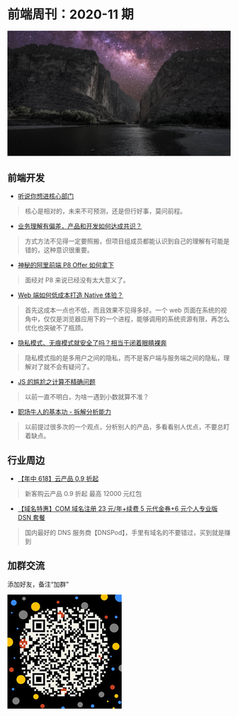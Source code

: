 # 前端周刊：2020-11 期

[![](/img/bing/20200612.png?imageMogr2/thumbnail/960x)](https://cn.bing.com/search?q=圣埃伦娜峡谷)

## 前端开发

- [听说你想进核心部门](https://mp.weixin.qq.com/s?__biz=MzI0MjA1Mjg2Ng==&mid=2649869774&idx=1&sn=832273f3eda7bb9b969275f1652a3e99)

> 核心是相对的，未来不可预测，还是但行好事，莫问前程。

- [业务理解有偏差，产品和开发如何达成共识？](https://mp.weixin.qq.com/s?__biz=MzIzOTU0NTQ0MA==&mid=2247496775&idx=1&sn=96b89397eca83ab58e0d354ea08a27d6)

> 方式方法不见得一定要照搬，但项目组成员都能认识到自己的理解有可能是错的，这种意识很重要。

- [神秘的阿里前端 P8 Offer 如何拿下](https://juejin.im/post/5ededa0ae51d457847716825)

> 面经对 P8 来说已经没有太大意义了。

- [Web 端如何低成本打造 Native 体验？](https://mp.weixin.qq.com/s?__biz=MzIzOTU0NTQ0MA==&mid=2247496717&idx=1&sn=332a16aea0dbc36691042a79f2b45c9b)

> 首先这成本一点也不低，而且效果不见得多好。一个 web 页面在系统的视角中，仅仅是浏览器应用下的一个进程，能够调用的系统资源有限，再怎么优化也突破不了瓶颈。

- [隐私模式、无痕模式就安全了吗？相当于闭着眼睛裸奔](https://mp.weixin.qq.com/s?__biz=MzUyNzc0ODI1Nw==&mid=2247497834&idx=1&sn=ff2ed025263c5a11618bdd1050b80db6)

> 隐私模式指的是多用户之间的隐私，而不是客户端与服务端之间的隐私，理解对了就不会有疑问了。

- [JS 的尴尬之计算不精确问题](https://mp.weixin.qq.com/s?__biz=MzU5MjczNTg2MQ==&mid=2247485487&idx=1&sn=16ad83597b18c6a3f49cf8946f3698a6)

> 以前一直不明白，为啥一遇到小数就算不准？

- [职场牛人的基本功 - 拆解分析能力](https://mp.weixin.qq.com/s?__biz=MzI0MjA1Mjg2Ng==&mid=2649869787&idx=1&sn=b0a9f2cd35c3832438fe3316331811d9)

> 以前提过很多次的一个观点，分析别人的产品，多看看别人优点，不要总盯着缺点。

## 行业周边

- [【年中 618】云产品 0.9 折起](https://www.aliyun.com/activity/618/index?userCode=y31qmczl)

> 新客购云产品 0.9 折起 最高 12000 元红包

- [【域名特惠】COM 域名注册 23 元/年+续费 5 元代金券+6 元个人专业版 DSN 套餐](https://www.dnspod.cn/promo/domainscarnival?promo_code=3LIUUR11729&source=sharelink&from=link)

> 国内最好的 DNS 服务商【DNSPod】，手里有域名的不要错过，买到就是赚到

## 加群交流

添加好友，备注“加群”

![refned_x](/img/a/refined-x.jpg)
